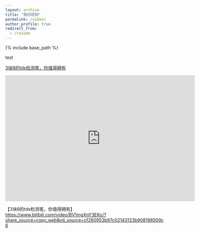 ```yaml
---
layout: archive
title: "我的视频"
permalink: /video/
author_profile: true
redirect_from:
  - /resume
---
```


{% include base_path %}

test


[3块8的tds检测笔，你值得拥有]( https://www.bilibili.com/video/BV1mgXnY3EKo/?share_source=copy_web&vd_source=cf260953b97c02143123b908198509c6)


<iframe src="https://player.bilibili.com/player.html?bvid=your-video-id" width="600" height="400" frameborder="0" scrolling="no" allowfullscreen="true"></iframe>

【3块8的tds检测笔，你值得拥有】 https://www.bilibili.com/video/BV1mgXnY3EKo/?share_source=copy_web&vd_source=cf260953b97c02143123b908198509c6


